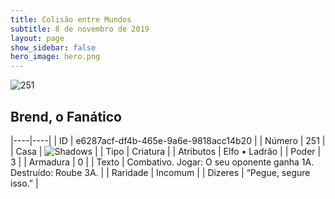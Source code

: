 ```yaml
---
title: Colisão entre Mundos
subtitle: 8 de novembro de 2019
layout: page
show_sidebar: false
hero_image: hero.png
---
```


![251](https://cdn.keyforgegame.com/media/card_front/pt/452_251_Q5Q37W83J2QP_pt.png)

## Brend, o Fanático

|----|----|
| ID | e6287acf-df4b-465e-9a6e-9818acc14b20 |
| Número | 251 |
| Casa | ![Shadows](https://archonarcana.com/images/thumb/e/ee/Shadows.png/22px-Shadows.png "Sombras") |
| Tipo | Criatura |
| Atributos | Elfo • Ladrão |
| Poder | 3 |
| Armadura | 0 |
| Texto | Combativo. Jogar: O seu oponente ganha 1A. Destruído: Roube 3A. |
| Raridade | Incomum |
| Dizeres | “Pegue, segure isso.” |
